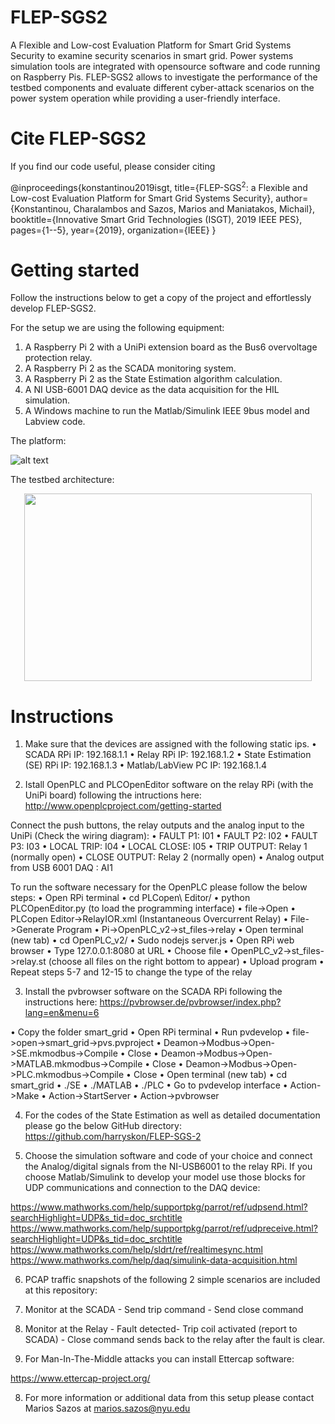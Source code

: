 # FLEP-SGS2
A Flexible and Low-cost Evaluation Platform for Smart Grid Systems Security to examine security scenarios in smart
grid. Power systems simulation tools are integrated with opensource software and code running on Raspberry Pis. FLEP-SGS2
allows to investigate the performance of the testbed components and evaluate different cyber-attack scenarios on the power system
operation while providing a user-friendly interface.

# Cite FLEP-SGS2

If you find our code useful, please consider citing

@inproceedings{konstantinou2019isgt,
    title={FLEP-SGS$^2$: a Flexible and Low-cost Evaluation Platform for Smart Grid Systems Security},
    author={Konstantinou, Charalambos and Sazos, Marios and Maniatakos, Michail},
    booktitle={Innovative Smart Grid Technologies (ISGT), 2019 IEEE PES},
    pages={1--5},
    year={2019},
    organization={IEEE}
}

# Getting started
Follow the instructions below to get a copy of the project and effortlessly develop FLEP-SGS2.

For the setup we are using the following equipment:
1.	A Raspberry Pi 2 with a UniPi extension board as the Bus6 overvoltage protection relay. 
2.	A Raspberry Pi 2 as the SCADA monitoring system. 
3.	A Raspberry Pi 2 as the State Estimation algorithm calculation. 
4.	A NI USB-6001 DAQ device as the data acquisition for the HIL simulation.
5.  A Windows machine to run the Matlab/Simulink IEEE 9bus model and Labview code.

The platform:

![alt text](https://github.com/momalab/FLEP-SGS2/blob/master/Setup.png)

The testbed architecture:

<p align="center">
  <img width="460" height="300" src="https://github.com/momalab/FLEP-SGS2/blob/master/Setup_configuration.png">
</p>

# Instructions

1. Make sure that the devices are assigned with the following static ips.
•	SCADA RPi IP: 192.168.1.1
•	Relay RPi IP: 192.168.1.2
•	State Estimation (SE) RPi IP: 192.168.1.3
•	Matlab/LabView PC IP: 192.168.1.4

2. Istall OpenPLC and PLCOpenEditor software on the relay RPi (with the UniPi board) following the intructions here: http://www.openplcproject.com/getting-started

Connect the push buttons, the relay outputs and the analog input to the UniPi (Check the wiring diagram):
•	FAULT P1: I01
•	FAULT P2: I02
•	FAULT P3: I03
•	LOCAL TRIP: I04
•	LOCAL CLOSE: I05
•	TRIP OUTPUT: Relay 1 (normally open)
•	CLOSE OUTPUT: Relay 2 (normally open)
•	Analog output from USB 6001 DAQ : AI1

To run the software necessary for the OpenPLC please follow the below steps:
•	Open RPi terminal
•	cd PLCopen\ Editor/
•	python PLCOpenEditor.py (to load the programming interface)
•	file->Open
•	PLCopen Editor->RelayIOR.xml (Instantaneous Overcurrent Relay)
•	File->Generate Program
•	Pi->OpenPLC_v2->st_files->relay
•	Open terminal (new tab)
•	cd OpenPLC_v2/
•	Sudo nodejs server.js
•	Open RPi web browser
•	Type 127.0.0.1:8080 at URL
•	Choose file
•	OpenPLC_v2->st_files->relay.st (choose all files on the right bottom to appear)
•	Upload program
•	Repeat steps 5-7 and 12-15 to change the type of the relay

3. Install the pvbrowser software on the SCADA RPi following the instructions here:
https://pvbrowser.de/pvbrowser/index.php?lang=en&menu=6

•   Copy the folder smart_grid
• 	Open RPi terminal
•	Run pvdevelop
•	file->open->smart_grid->pvs.pvproject
•	Deamon->Modbus->Open->SE.mkmodbus->Compile
•	Close
•	Deamon->Modbus->Open->MATLAB.mkmodbus->Compile
•	Close
•	Deamon->Modbus->Open->PLC.mkmodbus->Compile
•	Close
•	Open terminal (new tab)
•	cd smart_grid
•	./SE
•	./MATLAB
•	./PLC
•	Go to pvdevelop interface
•	Action->Make
•	Action->StartServer
•	Action->pvbrowser

4. For the codes of the State Estimation as well as detailed documentation please go the below GitHub directory:
https://github.com/harryskon/FLEP-SGS-2

5. Choose the simulation software and code of your choice and connect the Analog/digital signals from the NI-USB6001 to the relay RPi. If you choose Matlab/Simulink to develop your model use those blocks for UDP communications and connection to the DAQ device: 

https://www.mathworks.com/help/supportpkg/parrot/ref/udpsend.html?searchHighlight=UDP&s_tid=doc_srchtitle
https://www.mathworks.com/help/supportpkg/parrot/ref/udpreceive.html?searchHighlight=UDP&s_tid=doc_srchtitle
https://www.mathworks.com/help/sldrt/ref/realtimesync.html
https://www.mathworks.com/help/daq/simulink-data-acquisition.html

6. PCAP traffic snapshots of the following 2 simple scenarios are included at this repository:

  1. Monitor at the SCADA - Send trip command - Send close command
  2. Monitor at the Relay - Fault detected- Trip coil activated (report to SCADA) - Close command sends back to the relay after the fault is clear.

7. For Man-In-The-Middle attacks you can install Ettercap software:

https://www.ettercap-project.org/

8. For more information or additional data from this setup please contact Marios Sazos at marios.sazos@nyu.edu








